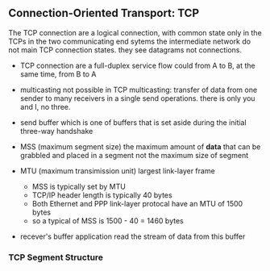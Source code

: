 ## Connection-Oriented Transport: TCP

The TCP connection are a logical connection, with common state only in the TCPs in the two communicating end sytems
the intermediate network do not main TCP connection states. they see datagrams not connections.

- TCP connection are a full-duplex service
  flow could from A to B, at the same time, from B to A

- multicasting not possible in TCP
  multicasting: transfer of data from one sender to many receivers in a single send operations.
  there is only you and I, no three.
  
- send buffer
  which is one of buffers that is set aside during the initial three-way handshake

- MSS (maximum segment size)
  the maximum amount of **data** that can be grabbled and placed in a segment
  not the maximum size of segment

- MTU (maximum transimission unit)
  largest link-layer frame
  - MSS is typically set by MTU
  - TCP/IP header length is typically 40 bytes
  - Both Ethernet and PPP link-layer protocal have an MTU of 1500 bytes
  - so a typical of MSS is 1500 - 40 = 1460 bytes
 
 - recever's buffer
   application read the stream of data from this buffer
   
### TCP Segment Structure



